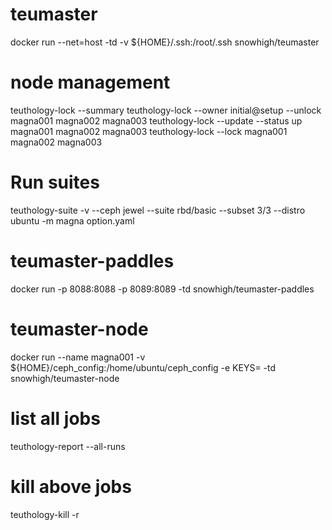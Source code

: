 # teumaster
docker run --net=host -td -v ${HOME}/.ssh:/root/.ssh snowhigh/teumaster

# node management
teuthology-lock --summary
teuthology-lock --owner initial@setup --unlock magna001 magna002 magna003
teuthology-lock --update --status up magna001 magna002 magna003
teuthology-lock --lock magna001 magna002 magna003

# Run suites
teuthology-suite -v --ceph jewel --suite rbd/basic --subset 3/3 --distro ubuntu -m magna option.yaml

# teumaster-paddles
docker run -p 8088:8088 -p 8089:8089 -td snowhigh/teumaster-paddles

# teumaster-node
docker run --name magna001 -v ${HOME}/ceph_config:/home/ubuntu/ceph_config -e KEYS=<KEYS> -td snowhigh/teumaster-node

# list all jobs
teuthology-report --all-runs

# kill above jobs
teuthology-kill -r <NAME>
